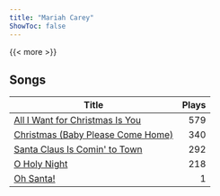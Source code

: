 ```yaml
---
title: "Mariah Carey"
ShowToc: false
---
```


{{< more >}}

## Songs
Title | Plays 
----- | -----: 
[All I Want for Christmas Is You](/songs/all-i-want-for-christmas-is-you) | 579
[Christmas (Baby Please Come Home)](/songs/christmas-baby-please-come-home) | 340
[Santa Claus Is Comin' to Town](/songs/santa-claus-is-comin-to-town) | 292
[O Holy Night](/songs/o-holy-night) | 218
[Oh Santa!](/songs/oh-santa) | 1

